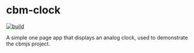 # cbm-clock

[![build](https://badges.iamnapo.me/ci/cbmjs/cbm-clock)](https://github.com/cbmjs/cbm-clock/actions)

A simple one page app that displays an analog clock, used to demonstrate the cbmjs project.
